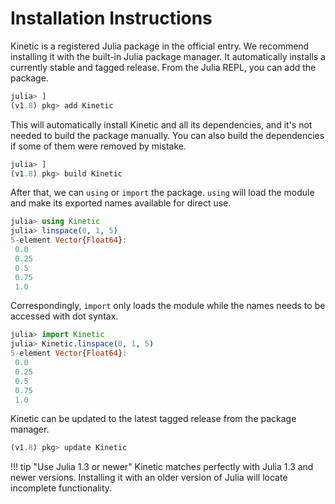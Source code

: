 # Installation Instructions

Kinetic is a registered Julia package in the official entry.
We recommend installing it with the built-in Julia package manager.
It automatically installs a currently stable and tagged release. 
From the Julia REPL, you can add the package.
```julia
julia> ]
(v1.8) pkg> add Kinetic
```

This will automatically install Kinetic and all its dependencies, and it's not needed to build the package manually.
You can also build the dependencies if some of them were removed by mistake.
```julia
julia> ]
(v1.8) pkg> build Kinetic
```
After that, we can `using` or `import` the package.
`using` will load the module and make its exported names available for direct use.
```julia
julia> using Kinetic
julia> linspace(0, 1, 5)
5-element Vector{Float64}:
 0.0
 0.25
 0.5
 0.75
 1.0
```
Correspondingly, `import` only loads the module while the names needs to be accessed with dot syntax.
```julia
julia> import Kinetic
julia> Kinetic.linspace(0, 1, 5)
5-element Vector{Float64}:
 0.0
 0.25
 0.5
 0.75
 1.0
```

Kinetic can be updated to the latest tagged release from the package manager.
```julia
(v1.8) pkg> update Kinetic
```

!!! tip "Use Julia 1.3 or newer"
    Kinetic matches perfectly with Julia 1.3 and newer versions.
    Installing it with an older version of Julia will locate incomplete functionality.